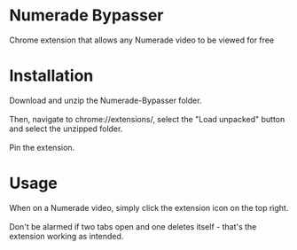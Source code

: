 # Numerade Bypasser
Chrome extension that allows any Numerade video to be viewed for free

# Installation

Download and unzip the Numerade-Bypasser folder.<br><br>
Then, navigate to chrome://extensions/, select the "Load unpacked" button and select the unzipped folder.<br><br>
Pin the extension.


# Usage
When on a Numerade video, simply click the extension icon on the top right.<br><br>
Don't be alarmed if two tabs open and one deletes itself - that's the extension working as intended.
